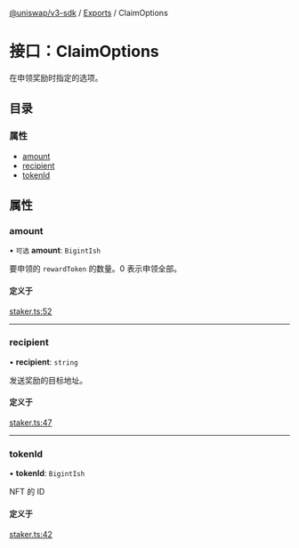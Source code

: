 [@uniswap/v3-sdk](../README.md) / [Exports](../modules.md) / ClaimOptions

# 接口：ClaimOptions

在申领奖励时指定的选项。

## 目录

### 属性

- [amount](ClaimOptions.md#amount)
- [recipient](ClaimOptions.md#recipient)
- [tokenId](ClaimOptions.md#tokenid)

## 属性

### amount

• `可选` **amount**: `BigintIsh`

要申领的 `rewardToken` 的数量。0 表示申领全部。

#### 定义于

[staker.ts:52](https://github.com/Uniswap/v3-sdk/blob/08a7c05/src/staker.ts#L52)

___

### recipient

• **recipient**: `string`

发送奖励的目标地址。

#### 定义于

[staker.ts:47](https://github.com/Uniswap/v3-sdk/blob/08a7c05/src/staker.ts#L47)

___

### tokenId

• **tokenId**: `BigintIsh`

NFT 的 ID

#### 定义于

[staker.ts:42](https://github.com/Uniswap/v3-sdk/blob/08a7c05/src/staker.ts#L42)